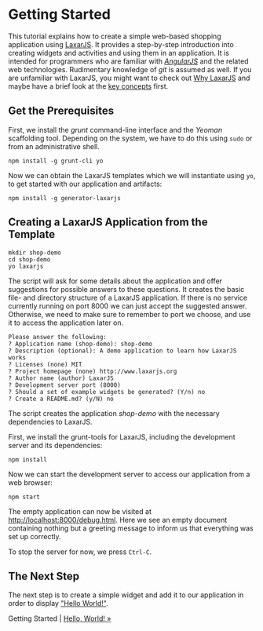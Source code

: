 # Getting Started

This tutorial explains how to create a simple web-based shopping application using [LaxarJS](http://laxarjs.org).
It provides a step-by-step introduction into creating widgets and activities and using them in an application.
It is intended for programmers who are familiar with [*AngularJS*](https://angularjs.org/) and the related web technologies.
Rudimentary knowledge of *git* is assumed as well.
If you are unfamiliar with LaxarJS, you might want to check out [Why LaxarJS](https://github.com/LaxarJS/laxar/blob/master/docs/why_laxar.md) and maybe have a brief look at the [key concepts](https://github.com/LaxarJS/laxar/blob/master/docs/concepts.md) first.


## Get the Prerequisites

First, we install the *grunt* command-line interface and the *Yeoman* scaffolding tool.
Depending on the system, we have to do this using `sudo` or from an administrative shell.

```shell
npm install -g grunt-cli yo
```

Now we can obtain the LaxarJS templates which we will instantiate using `yo`, to get started with our application and artifacts:

```shell
npm install -g generator-laxarjs
```


## Creating a LaxarJS Application from the Template

```shell
mkdir shop-demo
cd shop-demo
yo laxarjs
```

The script will ask for some details about the application and offer suggestions for possible answers to these questions.
It creates the basic file- and directory structure of a LaxarJS application.
If there is no service currently running on port 8000 we can just accept the suggested answer.
Otherwise, we need to make sure to remember to port we choose, and use it to access the application later on.

```
Please answer the following:
? Application name (shop-demo): shop-demo
? Description (optional): A demo application to learn how LaxarJS works
? Licenses (none) MIT
? Project homepage (none) http://www.laxarjs.org
? Author name (author) LaxarJS
? Development server port (8000)
? Should a set of example widgets be generated? (Y/n) no
? Create a README.md? (y/N) no
```

The script creates the application _shop-demo_ with the necessary dependencies to LaxarJS.

First, we install the grunt-tools for LaxarJS, including the development server and its dependencies:
```shell
npm install
```

Now we can start the development server to access our application from a web browser:
```shell
npm start
```

The empty application can now be visited at [http://localhost:8000/debug.html](http://localhost:8000/debug.html).
Here we see an empty document containing nothing but a greeting message to inform us that everything was set up correctly.

To stop the server for now, we press `Ctrl-C`.


## The Next Step

The next step is to create a simple widget and add it to our application in order to display ["Hello World!"](02_hello_world.md).

Getting Started | [Hello, World! »](02_hello_world.md)
